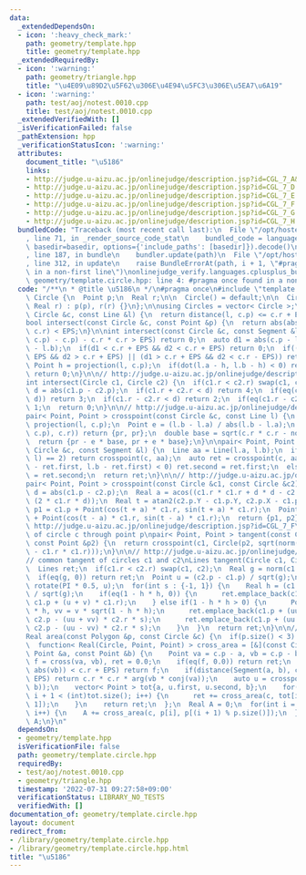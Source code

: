 ```yaml
---
data:
  _extendedDependsOn:
  - icon: ':heavy_check_mark:'
    path: geometry/template.hpp
    title: geometry/template.hpp
  _extendedRequiredBy:
  - icon: ':warning:'
    path: geometry/triangle.hpp
    title: "\u4E09\u89D2\u5F62\u306E\u4E94\u5FC3\u306E\u5EA7\u6A19"
  - icon: ':warning:'
    path: test/aoj/notest.0010.cpp
    title: test/aoj/notest.0010.cpp
  _extendedVerifiedWith: []
  _isVerificationFailed: false
  _pathExtension: hpp
  _verificationStatusIcon: ':warning:'
  attributes:
    document_title: "\u5186"
    links:
    - http://judge.u-aizu.ac.jp/onlinejudge/description.jsp?id=CGL_7_A&lang=jp
    - http://judge.u-aizu.ac.jp/onlinejudge/description.jsp?id=CGL_7_D
    - http://judge.u-aizu.ac.jp/onlinejudge/description.jsp?id=CGL_7_E
    - http://judge.u-aizu.ac.jp/onlinejudge/description.jsp?id=CGL_7_F
    - http://judge.u-aizu.ac.jp/onlinejudge/description.jsp?id=CGL_7_G
    - http://judge.u-aizu.ac.jp/onlinejudge/description.jsp?id=CGL_7_H
  bundledCode: "Traceback (most recent call last):\n  File \"/opt/hostedtoolcache/Python/3.10.5/x64/lib/python3.10/site-packages/onlinejudge_verify/documentation/build.py\"\
    , line 71, in _render_source_code_stat\n    bundled_code = language.bundle(stat.path,\
    \ basedir=basedir, options={'include_paths': [basedir]}).decode()\n  File \"/opt/hostedtoolcache/Python/3.10.5/x64/lib/python3.10/site-packages/onlinejudge_verify/languages/cplusplus.py\"\
    , line 187, in bundle\n    bundler.update(path)\n  File \"/opt/hostedtoolcache/Python/3.10.5/x64/lib/python3.10/site-packages/onlinejudge_verify/languages/cplusplus_bundle.py\"\
    , line 312, in update\n    raise BundleErrorAt(path, i + 1, \"#pragma once found\
    \ in a non-first line\")\nonlinejudge_verify.languages.cplusplus_bundle.BundleErrorAt:\
    \ geometry/template.circle.hpp: line 4: #pragma once found in a non-first line\n"
  code: "/**\n * @title \u5186\n */\n#pragma once\n#include \"template.hpp\"\n\nstruct\
    \ Circle {\n  Point p;\n  Real r;\n\n  Circle() = default;\n\n  Circle(Point p,\
    \ Real r) : p(p), r(r) {}\n};\n\nusing Circles = vector< Circle >;\n\nbool intersect(const\
    \ Circle &c, const Line &l) {\n  return distance(l, c.p) <= c.r + EPS;\n}\n\n\
    bool intersect(const Circle &c, const Point &p) {\n  return abs(abs(p - c.p) -\
    \ c.r) < EPS;\n}\n\nint intersect(const Circle &c, const Segment &l) {\n  if(norm(projection(l,\
    \ c.p) - c.p) - c.r * c.r > EPS) return 0;\n  auto d1 = abs(c.p - l.a), d2 = abs(c.p\
    \ - l.b);\n  if(d1 < c.r + EPS && d2 < c.r + EPS) return 0;\n  if((d1 < c.r -\
    \ EPS && d2 > c.r + EPS) || (d1 > c.r + EPS && d2 < c.r - EPS)) return 1;\n  const\
    \ Point h = projection(l, c.p);\n  if(dot(l.a - h, l.b - h) < 0) return 2;\n \
    \ return 0;\n}\n\n// http://judge.u-aizu.ac.jp/onlinejudge/description.jsp?id=CGL_7_A&lang=jp\n\
    int intersect(Circle c1, Circle c2) {\n  if(c1.r < c2.r) swap(c1, c2);\n  Real\
    \ d = abs(c1.p - c2.p);\n  if(c1.r + c2.r < d) return 4;\n  if(eq(c1.r + c2.r,\
    \ d)) return 3;\n  if(c1.r - c2.r < d) return 2;\n  if(eq(c1.r - c2.r, d)) return\
    \ 1;\n  return 0;\n}\n\n// http://judge.u-aizu.ac.jp/onlinejudge/description.jsp?id=CGL_7_D\n\
    pair< Point, Point > crosspoint(const Circle &c, const Line l) {\n  Point pr =\
    \ projection(l, c.p);\n  Point e = (l.b - l.a) / abs(l.b - l.a);\n  if(eq(distance(l,\
    \ c.p), c.r)) return {pr, pr};\n  double base = sqrt(c.r * c.r - norm(pr - c.p));\n\
    \  return {pr - e * base, pr + e * base};\n}\n\npair< Point, Point > crosspoint(const\
    \ Circle &c, const Segment &l) {\n  Line aa = Line(l.a, l.b);\n  if(intersect(c,\
    \ l) == 2) return crosspoint(c, aa);\n  auto ret = crosspoint(c, aa);\n  if(dot(l.a\
    \ - ret.first, l.b - ret.first) < 0) ret.second = ret.first;\n  else ret.first\
    \ = ret.second;\n  return ret;\n}\n\n// http://judge.u-aizu.ac.jp/onlinejudge/description.jsp?id=CGL_7_E\n\
    pair< Point, Point > crosspoint(const Circle &c1, const Circle &c2) {\n  Real\
    \ d = abs(c1.p - c2.p);\n  Real a = acos((c1.r * c1.r + d * d - c2.r * c2.r) /\
    \ (2 * c1.r * d));\n  Real t = atan2(c2.p.Y - c1.p.Y, c2.p.X - c1.p.X);\n  Point\
    \ p1 = c1.p + Point(cos(t + a) * c1.r, sin(t + a) * c1.r);\n  Point p2 = c1.p\
    \ + Point(cos(t - a) * c1.r, sin(t - a) * c1.r);\n  return {p1, p2};\n}\n\n//\
    \ http://judge.u-aizu.ac.jp/onlinejudge/description.jsp?id=CGL_7_F\n// tangent\
    \ of circle c through point p\npair< Point, Point > tangent(const Circle &c1,\
    \ const Point &p2) {\n  return crosspoint(c1, Circle(p2, sqrt(norm(c1.p - p2)\
    \ - c1.r * c1.r)));\n}\n\n// http://judge.u-aizu.ac.jp/onlinejudge/description.jsp?id=CGL_7_G\n\
    // common tangent of circles c1 and c2\nLines tangent(Circle c1, Circle c2) {\n\
    \  Lines ret;\n  if(c1.r < c2.r) swap(c1, c2);\n  Real g = norm(c1.p - c2.p);\n\
    \  if(eq(g, 0)) return ret;\n  Point u = (c2.p - c1.p) / sqrt(g);\n  Point v =\
    \ rotate(PI * 0.5, u);\n  for(int s : {-1, 1}) {\n    Real h = (c1.r + s * c2.r)\
    \ / sqrt(g);\n    if(eq(1 - h * h, 0)) {\n      ret.emplace_back(c1.p + u * c1.r,\
    \ c1.p + (u + v) * c1.r);\n    } else if(1 - h * h > 0) {\n      Point uu = u\
    \ * h, vv = v * sqrt(1 - h * h);\n      ret.emplace_back(c1.p + (uu + vv) * c1.r,\
    \ c2.p - (uu + vv) * c2.r * s);\n      ret.emplace_back(c1.p + (uu - vv) * c1.r,\
    \ c2.p - (uu - vv) * c2.r * s);\n    }\n  }\n  return ret;\n}\n\n// http://judge.u-aizu.ac.jp/onlinejudge/description.jsp?id=CGL_7_H\n\
    Real area(const Polygon &p, const Circle &c) {\n  if(p.size() < 3) return 0.0;\n\
    \  function< Real(Circle, Point, Point) > cross_area = [&](const Circle &c, const\
    \ Point &a, const Point &b) {\n    Point va = c.p - a, vb = c.p - b;\n    Real\
    \ f = cross(va, vb), ret = 0.0;\n    if(eq(f, 0.0)) return ret;\n    if(max(abs(va),\
    \ abs(vb)) < c.r + EPS) return f;\n    if(distance(Segment(a, b), c.p) > c.r -\
    \ EPS) return c.r * c.r * arg(vb * conj(va));\n    auto u = crosspoint(c, Segment(a,\
    \ b));\n    vector< Point > tot{a, u.first, u.second, b};\n    for(int i = 0;\
    \ i + 1 < (int)tot.size(); i++) {\n      ret += cross_area(c, tot[i], tot[i +\
    \ 1]);\n    }\n    return ret;\n  };\n  Real A = 0;\n  for(int i = 0; i < (int)p.size();\
    \ i++) {\n    A += cross_area(c, p[i], p[(i + 1) % p.size()]);\n  }\n  return\
    \ A;\n}\n"
  dependsOn:
  - geometry/template.hpp
  isVerificationFile: false
  path: geometry/template.circle.hpp
  requiredBy:
  - test/aoj/notest.0010.cpp
  - geometry/triangle.hpp
  timestamp: '2022-07-31 09:27:58+09:00'
  verificationStatus: LIBRARY_NO_TESTS
  verifiedWith: []
documentation_of: geometry/template.circle.hpp
layout: document
redirect_from:
- /library/geometry/template.circle.hpp
- /library/geometry/template.circle.hpp.html
title: "\u5186"
---
```

